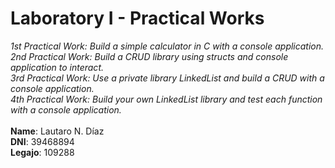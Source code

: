# Laboratory I - Practical Works
<i>1st Practical Work: Build a simple calculator in C with a console application.</i></br>
<i>2nd Practical Work: Build a CRUD library using structs and console application to interact.</i></br>
<i>3rd Practical Work: Use a private library LinkedList and build a CRUD with a console application.</i></br>
<i>4th Practical Work: Build your own LinkedList library and test each function with a console application.</i></br>
</br>
<b>Name</b>: Lautaro N. Díaz</br>
<b>DNI</b>: 39468894</br>
<b>Legajo</b>: 109288
